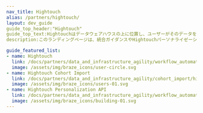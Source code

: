 ```yaml
---
nav_title: Hightouch
alias: /partners/hightouch/
layout: dev_guide
guide_top_header:"Hightouch"
guide_top_text:Hightouchはデータウェアハウスの上に位置し、ユーザーがそのデータを任意のエンドツールに移動できるようにします。
description:このランディングページは、統合ガイダンスやHightouchパーソナライゼーションAPIの概要など、Hightouchに関するすべての情報のホームです。

guide_featured_list:
- name: Hightouch
  link: /docs/partners/data_and_infrastructure_agility/workflow_automation/hightouch/hightouch/
  image: /assets/img/braze_icons/user-circle.svg
- name: Hightouch Cohort Import
  link: /docs/partners/data_and_infrastructure_agility/cohort_import/hightouch/
  image: /assets/img/braze_icons/users-01.svg
- name: Hightouch Personalization API
  link: /docs/partners/data_and_infrastructure_agility/workflow_automation/hightouch/hightouch_personalization_api/
  image: /assets/img/braze_icons/building-01.svg
---
```


<br> 